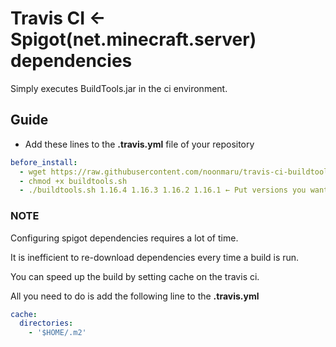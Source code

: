 # Travis CI ← Spigot(net.minecraft.server) dependencies
Simply executes BuildTools.jar in the ci environment.

## Guide
* Add these lines to the **.travis.yml** file of your repository
```yaml
before_install:
  - wget https://raw.githubusercontent.com/noonmaru/travis-ci-buildtools/master/buildtools.sh
  - chmod +x buildtools.sh
  - ./buildtools.sh 1.16.4 1.16.3 1.16.2 1.16.1 ← Put versions you want
```

### NOTE
Configuring spigot dependencies requires a lot of time.

It is inefficient to re-download dependencies every time a build is run.

You can speed up the build by setting cache on the travis ci.

All you need to do is add the following line to the **.travis.yml**
```yaml
cache:
  directories:
    - '$HOME/.m2'
```
